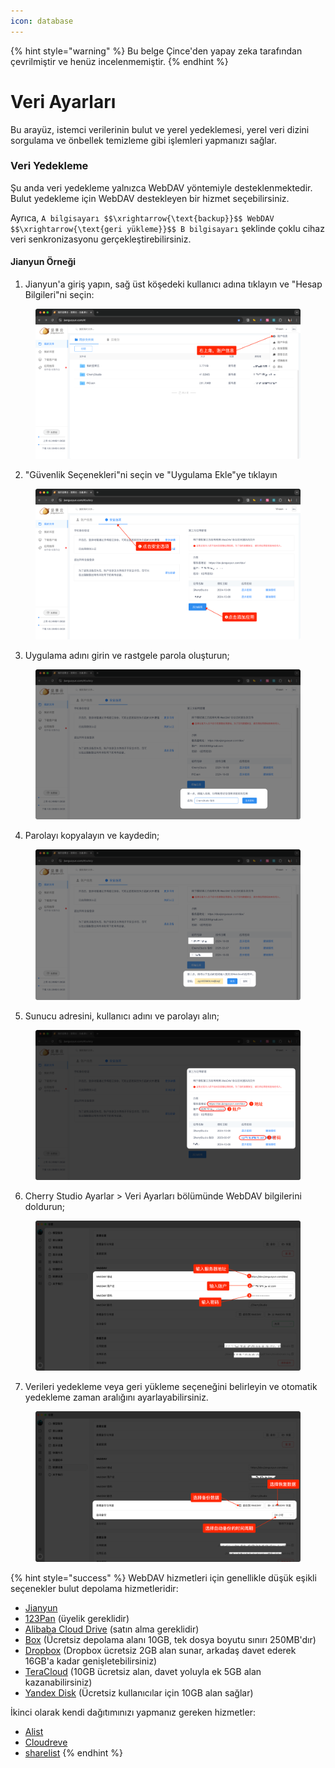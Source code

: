 ```yaml
---
icon: database
---
```


{% hint style="warning" %}
Bu belge Çince'den yapay zeka tarafından çevrilmiştir ve henüz incelenmemiştir.
{% endhint %}

# Veri Ayarları

Bu arayüz, istemci verilerinin bulut ve yerel yedeklemesi, yerel veri dizini sorgulama ve önbellek temizleme gibi işlemleri yapmanızı sağlar.

### Veri Yedekleme

Şu anda veri yedekleme yalnızca WebDAV yöntemiyle desteklenmektedir. Bulut yedekleme için WebDAV destekleyen bir hizmet seçebilirsiniz.

Ayrıca, `A bilgisayarı $$\xrightarrow{\text{backup}}$$ WebDAV $$\xrightarrow{\text{geri yükleme}}$$ B bilgisayarı` şeklinde çoklu cihaz veri senkronizasyonu gerçekleştirebilirsiniz.

#### Jianyun Örneği

1. Jianyun'a giriş yapın, sağ üst köşedeki kullanıcı adına tıklayın ve "Hesap Bilgileri"ni seçin:

<figure><img src="../../../.gitbook/assets/image (39).png" alt=""><figcaption></figcaption></figure>

2. "Güvenlik Seçenekleri"ni seçin ve "Uygulama Ekle"ye tıklayın

<figure><img src="../../../.gitbook/assets/image (40).png" alt=""><figcaption></figcaption></figure>

3. Uygulama adını girin ve rastgele parola oluşturun;

<figure><img src="../../../.gitbook/assets/image (41).png" alt=""><figcaption></figcaption></figure>

4. Parolayı kopyalayın ve kaydedin;

<figure><img src="../../../.gitbook/assets/image (42).png" alt=""><figcaption></figcaption></figure>

5. Sunucu adresini, kullanıcı adını ve parolayı alın;

<figure><img src="../../../.gitbook/assets/image (43).png" alt=""><figcaption></figcaption></figure>

6. Cherry Studio Ayarlar > Veri Ayarları bölümünde WebDAV bilgilerini doldurun;

<figure><img src="../../../.gitbook/assets/image (48).png" alt=""><figcaption></figcaption></figure>

7. Verileri yedekleme veya geri yükleme seçeneğini belirleyin ve otomatik yedekleme zaman aralığını ayarlayabilirsiniz.

<figure><img src="../../../.gitbook/assets/image (47).png" alt=""><figcaption></figcaption></figure>

{% hint style="success" %}
WebDAV hizmetleri için genellikle düşük eşikli seçenekler bulut depolama hizmetleridir:

* [Jianyun](https://www.jianguoyun.com/)
* [123Pan](https://www.123pan.com/) (üyelik gereklidir)
* [Alibaba Cloud Drive](https://www.alipan.com/) (satın alma gereklidir)
* [Box](https://www.box.com/) (Ücretsiz depolama alanı 10GB, tek dosya boyutu sınırı 250MB'dır)
* [Dropbox](https://www.dropbox.com/) (Dropbox ücretsiz 2GB alan sunar, arkadaş davet ederek 16GB'a kadar genişletebilirsiniz)
* [TeraCloud](https://teracloud.jp/en/) (10GB ücretsiz alan, davet yoluyla ek 5GB alan kazanabilirsiniz)
* [Yandex Disk](https://disk.yandex.com/) (Ücretsiz kullanıcılar için 10GB alan sağlar)

İkinci olarak kendi dağıtımınızı yapmanız gereken hizmetler:

* [Alist](https://alist.nn.ci/zh/)
* [Cloudreve](https://cloudreve.org/)
* [sharelist](https://github.com/reruin/sharelist)
{% endhint %}